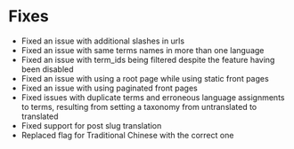 # Fixes
* Fixed an issue with additional slashes in urls
* Fixed an issue with same terms names in more than one language
* Fixed an issue with term_ids being filtered despite the feature having been disabled
* Fixed an issue with using a root page while using static front pages
* Fixed an issue with using paginated front pages
* Fixed issues with duplicate terms and erroneous language assignments to terms, resulting from setting a taxonomy from untranslated to translated
* Fixed support for post slug translation
* Replaced flag for Traditional Chinese with the correct one